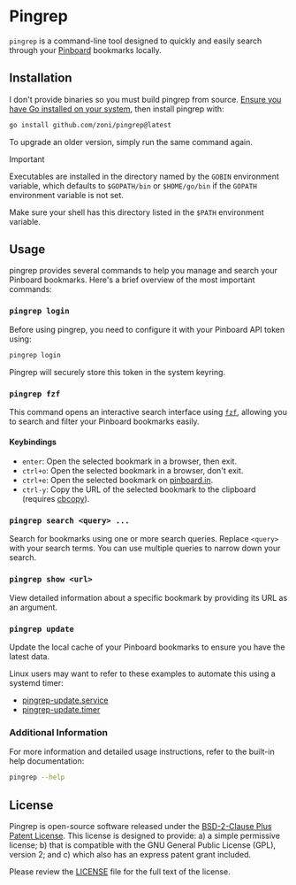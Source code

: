 # Pingrep

`pingrep` is a command-line tool designed to quickly and easily search through your [Pinboard] bookmarks locally.

## Installation

I don't provide binaries so you must build pingrep from source.
[Ensure you have Go installed on your system][install-go], then install pingrep with:

```sh
go install github.com/zoni/pingrep@latest
```

To upgrade an older version, simply run the same command again.

> [!IMPORTANT]
> Executables are installed in the directory named by the `GOBIN` environment variable, which defaults to `$GOPATH/bin` or `$HOME/go/bin` if the `GOPATH` environment variable is not set.
>
> Make sure your shell has this directory listed in the `$PATH` environment variable.

## Usage

pingrep provides several commands to help you manage and search your Pinboard bookmarks.
Here's a brief overview of the most important commands:

### `pingrep login`

Before using pingrep, you need to configure it with your Pinboard API token using:

```sh
pingrep login
```

Pingrep will securely store this token in the system keyring.

### `pingrep fzf`

This command opens an interactive search interface using [`fzf`][fzf], allowing you to search and filter your Pinboard bookmarks easily.

#### Keybindings

- `enter`: Open the selected bookmark in a browser, then exit.
- `ctrl+o`: Open the selected bookmark in a browser, don't exit.
- `ctrl+e`: Open the selected bookmark on [pinboard.in][pinboard].
- `ctrl-y`: Copy the URL of the selected bookmark to the clipboard (requires [cbcopy]).

### `pingrep search <query> ...`

Search for bookmarks using one or more search queries.
Replace `<query>` with your search terms.
You can use multiple queries to narrow down your search.

### `pingrep show <url>`

View detailed information about a specific bookmark by providing its URL as an argument.

### `pingrep update`

Update the local cache of your Pinboard bookmarks to ensure you have the latest data.

Linux users may want to refer to these examples to automate this using a systemd timer:

- [pingrep-update.service]
- [pingrep-update.timer]

### Additional Information

For more information and detailed usage instructions, refer to the built-in help documentation:

```sh
pingrep --help
```

## License

Pingrep is open-source software released under the [BSD-2-Clause Plus Patent License].
This license is designed to provide: a) a simple permissive license; b) that is compatible with the GNU General Public License (GPL), version 2; and c) which also has an express patent grant included.

Please review the [LICENSE] file for the full text of the license.

[BSD-2-Clause Plus Patent License]: https://spdx.org/licenses/BSD-2-Clause-Patent.html
[LICENSE]: LICENSE
[cbcopy]: https://github.com/zoni/dotfiles/blob/f724b16f85649786d393119500033455f21b42ab/src/.local/bin/cbcopy
[install-go]: https://go.dev/doc/install
[fzf]: https://github.com/junegunn/fzf
[pinboard]: https://pinboard.in
[pingrep-update.service]: https://github.com/zoni/dotfiles/blob/main/src/.config/systemd/user/pingrep-update.service
[pingrep-update.timer]: https://github.com/zoni/dotfiles/blob/main/src/.config/systemd/user/pingrep-update.timer
